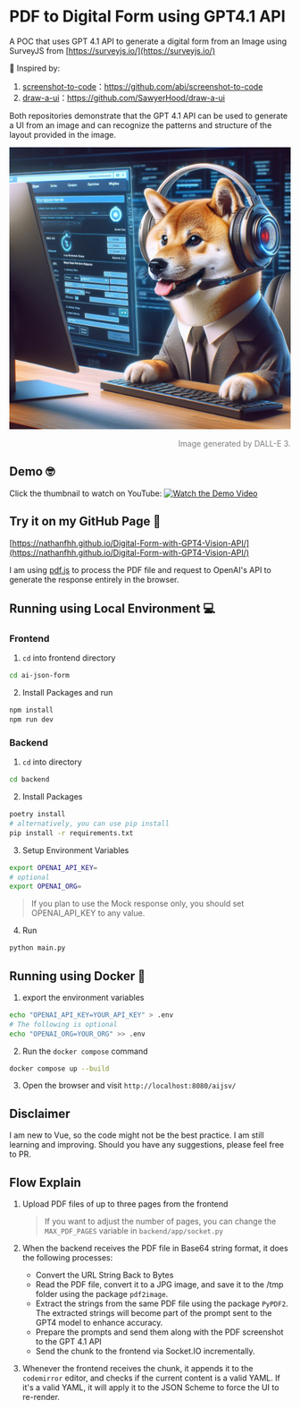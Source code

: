# PDF to Digital Form using GPT4.1 API

A POC that uses GPT 4.1 API to generate a digital form from an Image using SurveyJS from [https://surveyjs.io/](https://surveyjs.io/)

💭 Inspired by:

1. [screenshot-to-code](https://github.com/abi/screenshot-to-code)：https://github.com/abi/screenshot-to-code
2. [draw-a-ui](https://github.com/SawyerHood/draw-a-ui)：https://github.com/SawyerHood/draw-a-ui

Both repositories demonstrate that the GPT 4.1 API can be used to generate a UI from an image and can recognize the
patterns and structure of the layout provided in the image.

![figure](./shibaInu.jpeg)
<div style="text-align: right; color: rgba(0,0,0,0.5);">Image generated by DALL-E 3.</div>

## Demo 🤓

Click the thumbnail to watch on YouTube:
[![Watch the Demo Video](https://img.youtube.com/vi/H_92KepVesE/maxresdefault.jpg)](https://youtu.be/H_92KepVesE)

## Try it on my GitHub Page 🚀

[https://nathanfhh.github.io/Digital-Form-with-GPT4-Vision-API/](https://nathanfhh.github.io/Digital-Form-with-GPT4-Vision-API/)

I am using [pdf.js](https://github.com/mozilla/pdf.js) to process the PDF file and request to OpenAI's API to generate the response entirely in the browser.

## Running using Local Environment 💻

### Frontend

1. `cd` into frontend directory

```sh
cd ai-json-form
```

2. Install Packages and run

```sh
npm install
npm run dev
```

### Backend

1. `cd` into directory

```sh
cd backend
```

2. Install Packages

```sh
poetry install
# alternatively, you can use pip install
pip install -r requirements.txt
```

3. Setup Environment Variables

```sh
export OPENAI_API_KEY=
# optional
export OPENAI_ORG=
```

> If you plan to use the Mock response only, you should set OPENAI_API_KEY to any value.

4. Run

```sh
python main.py
```

## Running using Docker 🐳

1. export the environment variables

```sh
echo "OPENAI_API_KEY=YOUR_API_KEY" > .env
# The following is optional
echo "OPENAI_ORG=YOUR_ORG" >> .env
```

2. Run the `docker compose` command

```sh
docker compose up --build
```

3. Open the browser and visit `http://localhost:8080/aijsv/`

## Disclaimer

I am new to Vue, so the code might not be the best practice. I am still learning and improving. Should you have any
suggestions, please feel free to PR.

## Flow Explain

1. Upload PDF files of up to three pages from the frontend

   > If you want to adjust the number of pages, you can change the `MAX_PDF_PAGES` variable in `backend/app/socket.py`

2. When the backend receives the PDF file in Base64 string format, it does the following processes:

    - Convert the URL String Back to Bytes
    - Read the PDF file, convert it to a JPG image, and save it to the /tmp folder using the package `pdf2image`.
    - Extract the strings from the same PDF file using the package `PyPDF2`. The extracted strings will become part of
      the prompt sent to the GPT4 model to enhance accuracy.
    - Prepare the prompts and send them along with the PDF screenshot to the GPT 4.1 API
    - Send the chunk to the frontend via Socket.IO incrementally.

3. Whenever the frontend receives the chunk, it appends it to the `codemirror` editor, and checks if the
   current content is a valid YAML. If it's a valid YAML, it will apply it to the JSON Scheme to force the UI to
   re-render.
